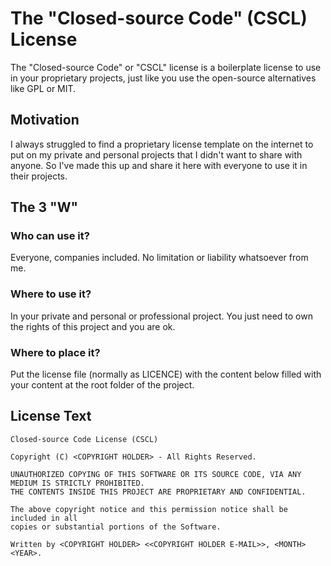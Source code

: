 # The "Closed-source Code" (CSCL) License

The "Closed-source Code" or "CSCL" license is a boilerplate license to use in your proprietary projects, just like you use the open-source alternatives like GPL or MIT.

## Motivation

I always struggled to find a proprietary license template on the internet to put on my private and personal projects that I didn't want to share with anyone. So I've made this up and share it here with everyone to use it in their projects.

## The 3 "W"

### Who can use it?

Everyone, companies included. No limitation or liability whatsoever from me.

### Where to use it?

In your private and personal or professional project. You just need to own the rights of this project and you are ok.

### Where to place it?

Put the license file (normally as LICENCE) with the content below filled with your content at the root folder of the project.

## License Text

```
Closed-source Code License (CSCL)

Copyright (C) <COPYRIGHT HOLDER> - All Rights Reserved.

UNAUTHORIZED COPYING OF THIS SOFTWARE OR ITS SOURCE CODE, VIA ANY MEDIUM IS STRICTLY PROHIBITED.
THE CONTENTS INSIDE THIS PROJECT ARE PROPRIETARY AND CONFIDENTIAL.

The above copyright notice and this permission notice shall be included in all
copies or substantial portions of the Software.

Written by <COPYRIGHT HOLDER> <<COPYRIGHT HOLDER E-MAIL>>, <MONTH> <YEAR>.
```
